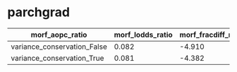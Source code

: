# parchgrad


morf_aopc_ratio | morf_lodds_ratio | morf_fracdiff_ratio | morf_acc_ratio | lerf_aopc_ratio | lerf_lodds_ratio | lerf_fracdiff_ratio | lerf_acc_ratio | mu_in | mu_in_w | 
| --- | --- | --- | --- | --- | --- | --- | --- | --- | --- | 
variance_conservation_False | 0.082 | -4.910 | 0.082 | 0.091 | 0.082 | -4.935 | 0.082 | 0.091 | 0.513 | 0.924 | 
variance_conservation_True | 0.081 | -4.382 | 0.081 | 0.091 | 0.081 | -4.383 | 0.081 | 0.091 | 0.518 | 0.935 | 